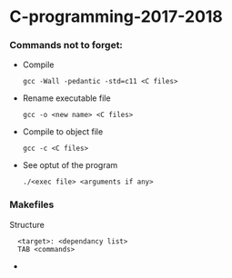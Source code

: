 # C-programming-2017-2018
<h3>Commands not to forget:</h3>
<ul>
   <li>
       Compile
       
    gcc -Wall -pedantic -std=c11 <C files> 
   </li>
   <li>
       Rename executable file
    
    gcc -o <new name> <C files>
   </li>
   <li>
       Compile to object file
    
    gcc -c <C files>
   </li>
   <li>
       See optut of the program
    
    ./<exec file> <arguments if any>
   </li>
</ul>   

<h3>Makefiles</h3>
<p>Structure</p>
   
      <target>: <dependancy list>
      TAB <commands>
<ul>
   <li>
   </li>
</ul>
